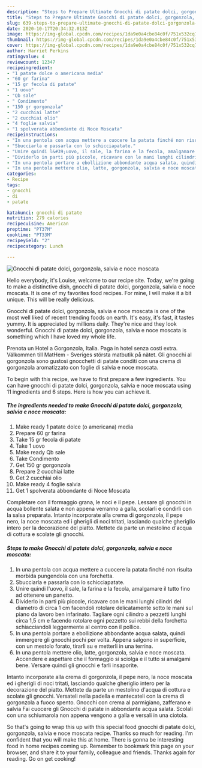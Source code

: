 ```yaml
---
description: "Steps to Prepare Ultimate Gnocchi di patate dolci, gorgonzola, salvia e noce moscata"
title: "Steps to Prepare Ultimate Gnocchi di patate dolci, gorgonzola, salvia e noce moscata"
slug: 639-steps-to-prepare-ultimate-gnocchi-di-patate-dolci-gorgonzola-salvia-e-noce-moscata
date: 2020-10-17T20:34:32.013Z
image: https://img-global.cpcdn.com/recipes/1da9e0a4cbe84c0f/751x532cq70/gnocchi-di-patate-dolci-gorgonzola-salvia-e-noce-moscata-recipe-main-photo.jpg
thumbnail: https://img-global.cpcdn.com/recipes/1da9e0a4cbe84c0f/751x532cq70/gnocchi-di-patate-dolci-gorgonzola-salvia-e-noce-moscata-recipe-main-photo.jpg
cover: https://img-global.cpcdn.com/recipes/1da9e0a4cbe84c0f/751x532cq70/gnocchi-di-patate-dolci-gorgonzola-salvia-e-noce-moscata-recipe-main-photo.jpg
author: Harriet Perkins
ratingvalue: 4
reviewcount: 12347
recipeingredient:
- "1 patate dolce o americana media"
- "60 gr farina"
- "15 gr fecola di patate"
- "1 uovo"
- "Qb sale"
- " Condimento"
- "150 gr gorgonzola"
- "2 cucchiai latte"
- "2 cucchiai olio"
- "4 foglie salvia"
- "1 spolverata abbondante di Noce Moscata"
recipeinstructions:
- "In una pentola con acqua mettere a cuocere la patata finché non risulta morbida pungendola con una forchetta."
- "Sbucciarla e passarla con lo schicciapatate."
- "Unire quindi l&#39;uovo, il sale, la farina e la fecola, amalgamare il tutto fino ad ottenere un panetto."
- "Dividerlo in parti più piccole, ricavare con le mani lunghi cilindri del diametro di circa 1 cm facendoli rotolare delicatamente sotto le mani sul piano da lavoro ben infarinato. Tagliare ogni cilindro a pezzetti lunghi circa 1,5 cm e facendo rotolare ogni pezzetto sui rebbi della forchetta schiacciandoli leggermente al centro con il pollice."
- "In una pentola portare a ebollizione abbondante acqua salata, quindi immergere gli gnocchi pochi per volta. Appena salgono in superficie, con un mestolo forato, tirarli su e metterli in una terrina."
- "In una pentola mettere olio, latte, gorgonzola, salvia e noce moscata. Accendere e aspettare che il formaggio si sciolga e il tutto si amalgami bene. Versare quindi gli gnocchi e farli insaporite."
categories:
- Recipe
tags:
- gnocchi
- di
- patate

katakunci: gnocchi di patate 
nutrition: 279 calories
recipecuisine: American
preptime: "PT37M"
cooktime: "PT33M"
recipeyield: "2"
recipecategory: Lunch

---
```



![Gnocchi di patate dolci, gorgonzola, salvia e noce moscata](https://img-global.cpcdn.com/recipes/1da9e0a4cbe84c0f/751x532cq70/gnocchi-di-patate-dolci-gorgonzola-salvia-e-noce-moscata-recipe-main-photo.jpg)

Hello everybody, it's Louise, welcome to our recipe site. Today, we're going to make a distinctive dish, gnocchi di patate dolci, gorgonzola, salvia e noce moscata. It is one of my favorites food recipes. For mine, I will make it a bit unique. This will be really delicious.

Gnocchi di patate dolci, gorgonzola, salvia e noce moscata is one of the most well liked of recent trending foods on earth. It's easy, it's fast, it tastes yummy. It is appreciated by millions daily. They're nice and they look wonderful. Gnocchi di patate dolci, gorgonzola, salvia e noce moscata is something which I have loved my whole life.

Prenota un Hotel a Gorgonzola, Italia. Paga in hotel senza costi extra. Välkommen till MatHem - Sveriges största matbutik på nätet. Gli gnocchi al gorgonzola sono gustosi gnocchetti di patate conditi con una crema di gorgonzola aromatizzato con foglie di salvia e noce moscata.


To begin with this recipe, we have to first prepare a few ingredients. You can have gnocchi di patate dolci, gorgonzola, salvia e noce moscata using 11 ingredients and 6 steps. Here is how you can achieve it.

<!--inarticleads1-->

##### The ingredients needed to make Gnocchi di patate dolci, gorgonzola, salvia e noce moscata:

1. Make ready 1 patate dolce (o americana) media
1. Prepare 60 gr farina
1. Take 15 gr fecola di patate
1. Take 1 uovo
1. Make ready Qb sale
1. Take  Condimento
1. Get 150 gr gorgonzola
1. Prepare 2 cucchiai latte
1. Get 2 cucchiai olio
1. Make ready 4 foglie salvia
1. Get 1 spolverata abbondante di Noce Moscata


Completare con il formaggio grana, le noci e il pepe. Lessare gli gnocchi in acqua bollente salata e non appena verranno a galla, scolarli e condirli con la salsa preparata. Intanto incorporate alla crema di gorgonzola, il pepe nero, la noce moscata ed i gherigli di noci tritati, lasciando qualche gheriglio intero per la decorazione del piatto. Mettete da parte un mestolino d&#39;acqua di cottura e scolate gli gnocchi. 

<!--inarticleads2-->

##### Steps to make Gnocchi di patate dolci, gorgonzola, salvia e noce moscata:

1. In una pentola con acqua mettere a cuocere la patata finché non risulta morbida pungendola con una forchetta.
1. Sbucciarla e passarla con lo schicciapatate.
1. Unire quindi l&#39;uovo, il sale, la farina e la fecola, amalgamare il tutto fino ad ottenere un panetto.
1. Dividerlo in parti più piccole, ricavare con le mani lunghi cilindri del diametro di circa 1 cm facendoli rotolare delicatamente sotto le mani sul piano da lavoro ben infarinato. Tagliare ogni cilindro a pezzetti lunghi circa 1,5 cm e facendo rotolare ogni pezzetto sui rebbi della forchetta schiacciandoli leggermente al centro con il pollice.
1. In una pentola portare a ebollizione abbondante acqua salata, quindi immergere gli gnocchi pochi per volta. Appena salgono in superficie, con un mestolo forato, tirarli su e metterli in una terrina.
1. In una pentola mettere olio, latte, gorgonzola, salvia e noce moscata. Accendere e aspettare che il formaggio si sciolga e il tutto si amalgami bene. Versare quindi gli gnocchi e farli insaporite.


Intanto incorporate alla crema di gorgonzola, il pepe nero, la noce moscata ed i gherigli di noci tritati, lasciando qualche gheriglio intero per la decorazione del piatto. Mettete da parte un mestolino d&#39;acqua di cottura e scolate gli gnocchi. Versateli nella padella e mantecateli con la crema di gorgonzola a fuoco spento. Gnocchi con crema al parmigiano, zafferano e salvia Fai cuocere gli Gnocchi di patate in abbondante acqua salata. Scolali con una schiumarola non appena vengono a galla e versali in una ciotola. 

So that's going to wrap this up with this special food gnocchi di patate dolci, gorgonzola, salvia e noce moscata recipe. Thanks so much for reading. I'm confident that you will make this at home. There is gonna be interesting food in home recipes coming up. Remember to bookmark this page on your browser, and share it to your family, colleague and friends. Thanks again for reading. Go on get cooking!
